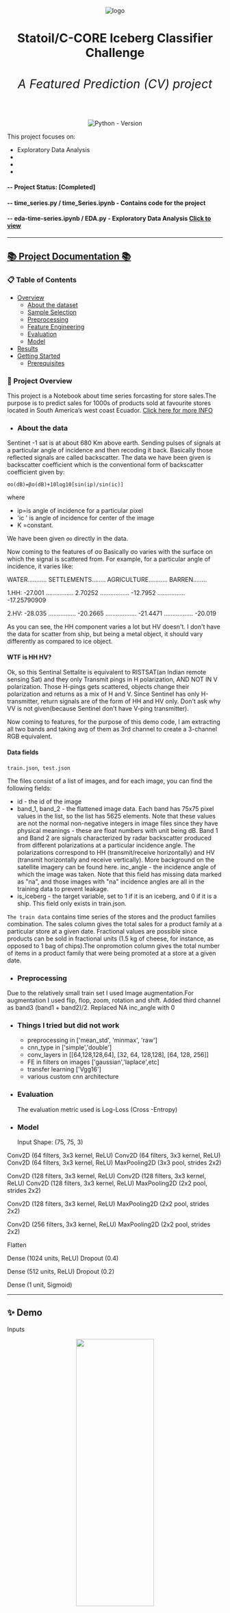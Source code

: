 
<div align="center">

![logo](https://github.com/ShailadhShinde/CNN/blob/main/assets/header.png)  
<h1 align="center"><strong>Statoil/C-CORE Iceberg Classifier Challenge
 <h6 align="center">A Featured Prediction (CV) project</h6></strong></h1>

![Python - Version](https://img.shields.io/badge/PYTHON-3.9+-blue?style=for-the-badge&logo=python&logoColor=white)

</div>
This project focuses on:

- Exploratory Data Analysis
- 
-
-

#### -- Project Status: [Completed]

#### -- time_series.py / time_Series.ipynb - Contains code for the project

#### -- eda-time-series.ipynb / EDA.py - Exploratory Data Analysis [Click to view](https://www.kaggle.com/code/shailadh/eda-time-series?scriptVersionId=190759981)

----

## [📚 Project Documentation 📚](http://smp.readthedocs.io/)

### 📋 Table of Contents
- [Overview](#overview)
  - [About the dataset](#atd)
  - [Sample Selection](#ss)
  - [Preprocessing](#pp)
  - [Feature Engineering](#fe)
  - [Evaluation](#eval)
  - [Model](#model)
- [Results](#results)
- [Getting Started](#gs)
  - [Prerequisites](#pr)


###  📌 Project Overview  <a name="overview"></a>

This project is a Notebook about time series forcasting for store sales.The purpose is to predict sales for 1000s of products sold at favourite stores located in South America’s west coast Ecuador. [Click here for more INFO](https://www.kaggle.com/competitions/store-sales-time-series-forecasting/data)

- ### About the data <a name="atd"></a>

Sentinet -1 sat is at about 680 Km above earth. Sending pulses of signals at a particular angle of incidence and then recoding it back. Basically those reflected signals are called backscatter. The data we have been given is backscatter coefficient which is the conventional form of backscatter coefficient given by:

`σo(dB)=βo(dB)+10log10[sin(ip)/sin(ic)]`

where

- ip=is angle of incidence for a particular pixel
- 'ic ' is angle of incidence for center of the image
- K =constant.
  
We have been given `σo` directly in the data.

Now coming to the features of σo
Basically σo varies with the surface on which the signal is scattered from. For example, for a particular angle of incidence, it varies like:

WATER........... SETTLEMENTS........ AGRICULTURE........... BARREN........

1.HH: -27.001 ................ 2.70252 ................. -12.7952 ................ -17.25790909

2.HV: -28.035 ................ -20.2665 .................. -21.4471 ................. -20.019

As you can see, the HH component varies a lot but HV doesn't. I don't have the data for scatter from ship, but being a metal object, it should vary differently as compared to ice object.

#### WTF is HH HV?

Ok, so this Sentinal Settalite is equivalent to RISTSAT(an Indian remote sensing Sat) and they only Transmit pings in H polarization, AND NOT IN V polarization. Those H-pings gets scattered, objects change their polarization and returns as a mix of H and V. Since Sentinel has only H-transmitter, return signals are of the form of HH and HV only. Don't ask why VV is not given(because Sentinel don't have V-ping transmitter).

Now coming to features, for the purpose of this demo code, I am extracting all two bands and taking avg of them as 3rd channel to create a 3-channel RGB equivalent.


#### Data fields

`train.json`,` test.json`

The files consist of a list of images, and for each image, you can find the following fields:

- id - the id of the image 
- band_1, band_2 - the flattened image data. Each band has 75x75 pixel values in the list, so the list has 5625 elements. Note that these values are not the normal non-negative integers in image files since they have physical meanings - these are float numbers with unit being dB. Band 1 and Band 2 are signals characterized by radar backscatter produced from different polarizations at a particular incidence angle. The polarizations correspond to HH (transmit/receive horizontally) and HV (transmit horizontally and receive vertically). More background on the satellite imagery can be found here.
inc_angle - the incidence angle of which the image was taken. Note that this field has missing data marked as "na", and those images with "na" incidence angles are all in the training data to prevent leakage.
- is_iceberg - the target variable, set to 1 if it is an iceberg, and 0 if it is a ship. This field only exists in train.json.

`The train data` contains time series of the stores and the product families combination. The sales column gives the total sales for a product family at a particular store at a given date. Fractional values are possible since products can be sold in fractional units (1.5 kg of cheese, for instance, as opposed to 1 bag of chips).The onpromotion column gives the total number of items in a product family that were being promoted at a store at a given date.

- ### Preprocessing  <a name="pp"></a>
Due to the relatively small train set I used Image augmentation.For augmentation I used flip, flop, zoom, rotation and shift.
Added third channel as band3 (band1 + band2)/2.
Replaced NA inc_angle with 0

- ### Things I tried but did not work  <a name="fe"></a>

  - preprocessing in ['mean_std', 'minmax', 'raw']
  - cnn_type in ['simple','double']
  - conv_layers in [[64,128,128,64], [32, 64, 128,128], [64, 128, 256]]
  - FE in filters on images ['gaussian','laplace',etc]
  - transfer learning ['Vgg16']
  - various custom cnn architecture

- ### Evaluation  <a name="eval"></a>
  The evaluation metric used is Log-Loss (Cross -Entropy)
  


- ### Model <a name="model"></a>

  Input Shape: (75, 75, 3)

 Conv2D (64 filters, 3x3 kernel, ReLU) 
 Conv2D (64 filters, 3x3 kernel, ReLU)
 Conv2D (64 filters, 3x3 kernel, ReLU)
 MaxPooling2D (3x3 pool, strides 2x2)

 Conv2D (128 filters, 3x3 kernel, ReLU)
 Conv2D (128 filters, 3x3 kernel, ReLU)
 Conv2D (128 filters, 3x3 kernel, ReLU)
 MaxPooling2D (2x2 pool, strides 2x2)

 Conv2D (128 filters, 3x3 kernel, ReLU)
 MaxPooling2D (2x2 pool, strides 2x2)

 Conv2D (256 filters, 3x3 kernel, ReLU)
 MaxPooling2D (2x2 pool, strides 2x2)

 Flatten

 Dense (1024 units, ReLU)
 Dropout (0.4)

 Dense (512 units, ReLU)
 Dropout (0.2)

 Dense (1 unit, Sigmoid)


----

## ✨ Demo

Inputs

   <p align="center">
  <img width="60%" height ="40%"  src="https://github.com/ShailadhShinde/CNN/blob/main/assets/1.JPG">
 </p>
   <p align="center">
  <img width="60%" height ="300"  src="https://github.com/ShailadhShinde/CNN/blob/main/assets/2.JPG">
 </p>
   <p align="center">
  <img width="60%" height ="400"  src="https://github.com/ShailadhShinde/CNN/blob/main/assets/ship.png">
 </p>
   <p align="center">
  <img width="60%" height ="400"  src="https://github.com/ShailadhShinde/CNN/blob/main/assets/iceberg.png">
 </p>
 

----
## 💫 Results <a name="results"></a>

  The top score of the competiton was 0.08227 usign 100s of models.
  got a score of 0.15943 using only a single model 😄
  
   <p align="center">
  <img width="60%" src="https://github.com/ShailadhShinde/CNN/blob/main/assets/score.jpg">">
 </p>

  
---

## 🚀 Getting Started <a name="gs"></a>

### ✅ Prerequisites <a name="pr"></a>
 
 - <b>Dataset prerequisite for training</b>:
 
 Before starting to train a model, make sure to download the dataset from <a href="https://www.kaggle.com/competitions/store-sales-time-series-forecasting/data" target="_blank">here </a> or add it to your notebook
 ### 🐳 Setting up and Running the project

 Just download/copy the files `iceberg.py / iceberg.ipynb ` and `EDA.ipynb / EDA.py ` and run them

  
